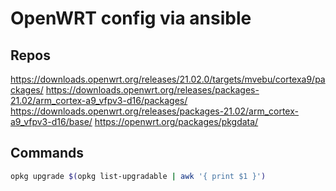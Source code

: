 # OpenWRT config via ansible

## Repos
https://downloads.openwrt.org/releases/21.02.0/targets/mvebu/cortexa9/packages/
https://downloads.openwrt.org/releases/packages-21.02/arm_cortex-a9_vfpv3-d16/packages/
https://downloads.openwrt.org/releases/packages-21.02/arm_cortex-a9_vfpv3-d16/base/
https://openwrt.org/packages/pkgdata/

## Commands

```bash
opkg upgrade $(opkg list-upgradable | awk '{ print $1 }')
```
